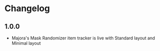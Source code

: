 # Changelog

## 1.0.0

* Majora's Mask Randomizer item tracker is live with Standard layout and Minimal layout